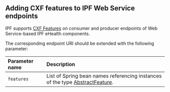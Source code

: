 
## Adding CXF features to IPF Web Service endpoints

IPF supports [CXF Features](http://cxf.apache.org/docs/features.html) on consumer and producer endpoints of
Web Service-based IPF eHealth components.

The corresponding endpoint URI should be extended with the following parameter:

| Parameter name   | Description
|:-----------------|:---------------------------------------------
| `features`       | List of Spring bean names referencing instances of the type [AbstractFeature](http://cxf.apache.org/javadoc/latest/org/apache/cxf/feature/AbstractFeature.html).

